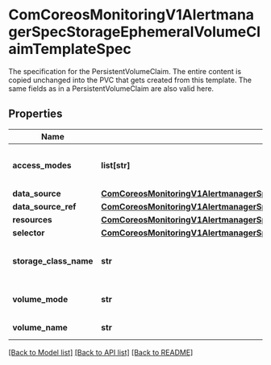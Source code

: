 # ComCoreosMonitoringV1AlertmanagerSpecStorageEphemeralVolumeClaimTemplateSpec

The specification for the PersistentVolumeClaim. The entire content is copied unchanged into the PVC that gets created from this template. The same fields as in a PersistentVolumeClaim are also valid here.
## Properties
Name | Type | Description | Notes
------------ | ------------- | ------------- | -------------
**access_modes** | **list[str]** | AccessModes contains the desired access modes the volume should have. More info: https://kubernetes.io/docs/concepts/storage/persistent-volumes#access-modes-1 | [optional] 
**data_source** | [**ComCoreosMonitoringV1AlertmanagerSpecStorageEphemeralVolumeClaimTemplateSpecDataSource**](ComCoreosMonitoringV1AlertmanagerSpecStorageEphemeralVolumeClaimTemplateSpecDataSource.md) |  | [optional] 
**data_source_ref** | [**ComCoreosMonitoringV1AlertmanagerSpecStorageEphemeralVolumeClaimTemplateSpecDataSourceRef**](ComCoreosMonitoringV1AlertmanagerSpecStorageEphemeralVolumeClaimTemplateSpecDataSourceRef.md) |  | [optional] 
**resources** | [**ComCoreosMonitoringV1AlertmanagerSpecStorageEphemeralVolumeClaimTemplateSpecResources**](ComCoreosMonitoringV1AlertmanagerSpecStorageEphemeralVolumeClaimTemplateSpecResources.md) |  | [optional] 
**selector** | [**ComCoreosMonitoringV1AlertmanagerSpecStorageEphemeralVolumeClaimTemplateSpecSelector**](ComCoreosMonitoringV1AlertmanagerSpecStorageEphemeralVolumeClaimTemplateSpecSelector.md) |  | [optional] 
**storage_class_name** | **str** | Name of the StorageClass required by the claim. More info: https://kubernetes.io/docs/concepts/storage/persistent-volumes#class-1 | [optional] 
**volume_mode** | **str** | volumeMode defines what type of volume is required by the claim. Value of Filesystem is implied when not included in claim spec. | [optional] 
**volume_name** | **str** | VolumeName is the binding reference to the PersistentVolume backing this claim. | [optional] 

[[Back to Model list]](../README.md#documentation-for-models) [[Back to API list]](../README.md#documentation-for-api-endpoints) [[Back to README]](../README.md)


